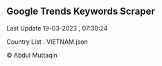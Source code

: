 

## Google Trends Keywords Scraper 
 
Last Update 19-03-2023 , 07:30:24

Country List :
VIETNAM.json



© Abdul Muttaqin 
